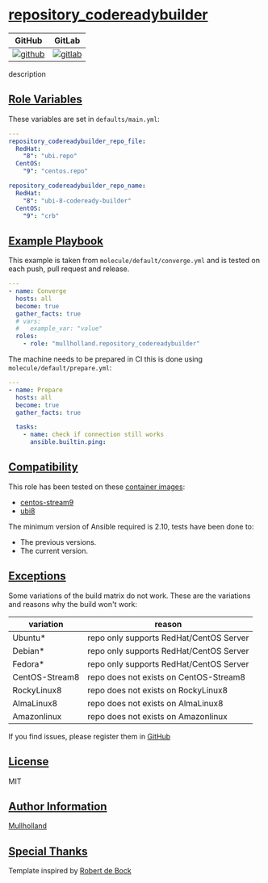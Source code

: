 # [repository_codereadybuilder](#repository_codereadybuilder)

|GitHub|GitLab|
|------|------|
|[![github](https://github.com/mullholland/ansible-role-repository_codereadybuilder/workflows/Ansible%20Molecule/badge.svg)](https://github.com/mullholland/ansible-role-repository_codereadybuilder/actions)|[![gitlab](https://gitlab.com/mullholland/ansible-role-repository_codereadybuilder/badges/main/pipeline.svg)](https://gitlab.com/mullholland/ansible-role-repository_codereadybuilder)|

description

## [Role Variables](#role-variables)

These variables are set in `defaults/main.yml`:
```yaml
---
repository_codereadybuilder_repo_file:
  RedHat:
    "8": "ubi.repo"
  CentOS:
    "9": "centos.repo"

repository_codereadybuilder_repo_name:
  RedHat:
    "8": "ubi-8-codeready-builder"
  CentOS:
    "9": "crb"
```


## [Example Playbook](#example-playbook)

This example is taken from `molecule/default/converge.yml` and is tested on each push, pull request and release.
```yaml
---
- name: Converge
  hosts: all
  become: true
  gather_facts: true
  # vars:
  #   example_var: "value"
  roles:
    - role: "mullholland.repository_codereadybuilder"
```

The machine needs to be prepared in CI this is done using `molecule/default/prepare.yml`:
```yaml
---
- name: Prepare
  hosts: all
  become: true
  gather_facts: true

  tasks:
    - name: check if connection still works
      ansible.builtin.ping:
```





## [Compatibility](#compatibility)

This role has been tested on these [container images](https://hub.docker.com/u/mullholland):

-   [centos-stream9](https://hub.docker.com/r/mullholland/docker-molecule-centos-stream9)
-   [ubi8](https://hub.docker.com/r/mullholland/docker-molecule-ubi8)

The minimum version of Ansible required is 2.10, tests have been done to:

-   The previous versions.
-   The current version.



## [Exceptions](#exceptions)

Some variations of the build matrix do not work. These are the variations and reasons why the build won't work:

| variation                 | reason                 |
|---------------------------|------------------------|
| Ubuntu* | repo only supports RedHat/CentOS Server |
| Debian* | repo only supports RedHat/CentOS Server |
| Fedora* | repo only supports RedHat/CentOS Server |
| CentOS-Stream8 | repo does not exists on CentOS-Stream8 |
| RockyLinux8 | repo does not exists on RockyLinux8 |
| AlmaLinux8 | repo does not exists on AlmaLinux8 |
| Amazonlinux | repo does not exists on Amazonlinux |


If you find issues, please register them in [GitHub](https://github.com/mullholland/ansible-role-repository_codereadybuilder/issues)

## [License](#license)

MIT


## [Author Information](#author-information)

[Mullholland](https://github.com/mullholland)

## [Special Thanks](#special-thanks)

Template inspired by [Robert de Bock](https://github.com/robertdebock)
